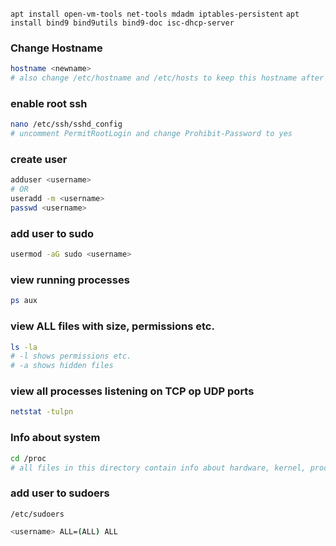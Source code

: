 `apt install open-vm-tools net-tools mdadm iptables-persistent`
`apt install bind9 bind9utils bind9-doc isc-dhcp-server`


### Change Hostname
```bash
hostname <newname>
# also change /etc/hostname and /etc/hosts to keep this hostname after reboot
```

### enable root ssh
```bash
nano /etc/ssh/sshd_config
# uncomment PermitRootLogin and change Prohibit-Password to yes
```

### create user
```bash
adduser <username>
# OR
useradd -m <username>
passwd <username>
```

### add user to sudo
```bash
usermod -aG sudo <username>
```

### view running processes
```bash
ps aux
```

### view ALL files with size, permissions etc.
```bash
ls -la
# -l shows permissions etc.
# -a shows hidden files
```

### view all processes listening on TCP op UDP ports
```bash
netstat -tulpn
```

### Info about system
```bash
cd /proc
# all files in this directory contain info about hardware, kernel, processes
```

### add user to sudoers
`/etc/sudoers`
```bash
<username> ALL=(ALL) ALL
```
